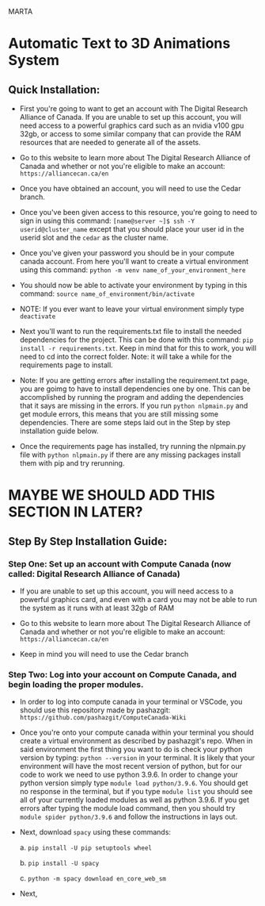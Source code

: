 MARTA

# Automatic Text to 3D Animations System

## Quick Installation:

- First you're going to want to get an account with The Digital Research Alliance of Canada. If you are unable to set up this account, you will need access to a powerful graphics card such as an nvidia v100 gpu 32gb, or access to some similar company that can provide the RAM resources that are needed to generate all of the assets.

- Go to this website to learn more about The Digital Research Alliance of Canada and whether or not you're eligible to make an account: `https://alliancecan.ca/en`

- Once you have obtained an account, you will need to use the Cedar branch.

- Once you've been given access to this resource, you're going to need to sign in using this command: `[name@server ~]$ ssh -Y userid@cluster_name` except that you should place your user id in the userid slot and the `cedar` as the cluster name.

- Once you've given your password you should be in your compute canada account. From here you'll want to create a virtual environment using this command:  `python -m venv name_of_your_environment_here`

- You should now be able to activate your environment by typing in this command: `source name_of_environment/bin/activate`

- NOTE: If you ever want to leave your virtual environment simply type `deactivate`

- Next you'll want to run the requirements.txt file to install the needed dependencies for the project. This can be done with this command: `pip install -r requirements.txt`. Keep in mind that for this to work, you will need to cd into the correct folder. Note: it will take a while for the requirements page to install.
- Note: If you are getting errors after installing the requirement.txt page, you are goimg to have to install dependencies one by one. This can be accomplished by running the program and adding the dependencies that it says are missing in the errors. If you run `python nlpmain.py` and get module errors, this means that you are still missing some dependencies. There are some steps laid out in the Step by step installation guide below.

- Once the requirements page has installed, try running the nlpmain.py file with  `python nlpmain.py` if there are any missing packages install them with pip and try rerunning.







# MAYBE WE SHOULD ADD THIS SECTION IN LATER?

## Step By Step Installation Guide:

### Step One: Set up an account with Compute Canada (now called: Digital Research Alliance of Canada)

- If you are unable to set up this account, you will need access to a powerful graphics card, and even with a card you may not be able to run the system as it runs with at least 32gb of RAM
- Go to this website to learn more about The Digital Research Alliance of Canada and whether or not you're eligible to make an account: `https://alliancecan.ca/en`

- Keep in mind you will need to use the Cedar branch

### Step Two: Log into your account on Compute Canada, and begin loading the proper modules.

- In order to log into compute canada in your terminal or VSCode, you should use this repository made by pashazgit: `https://github.com/pashazgit/ComputeCanada-Wiki`

- Once you're onto your compute canada within your terminal you should create a virtual environment as described by pashazgit's repo. When in said environment the first thing you want to do is check your python version by typing: `python --version` in your terminal. It is likely that your environment will have the most recent version of python, but for our code to work we need to use python 3.9.6. In order to change your python version simply type `module load python/3.9.6`. You should get no response in the terminal, but if you type `module list` you should see all of your currently loaded modules as well as python 3.9.6. If you get errors after typing the module load command, then you should try `module spider python/3.9.6` and follow the instructions in lays out.

- Next, download `spacy` using these commands:

    a. `pip install -U pip setuptools wheel`

    b. `pip install -U spacy`

    c. `python -m spacy download en_core_web_sm`

- Next, 
